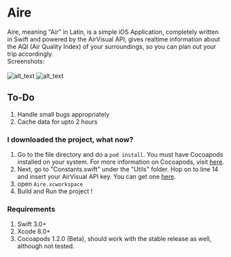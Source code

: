 # Aire
Aire, meaning "Air" in Latin, is a simple iOS Application, completely written in Swift and powered by the AirVisual API, gives realtime information about the AQI (Air Quality Index) of your surroundings, so you can plan out your trip accordingly.
<br>Screenshots: <br><br>
![alt_text](https://cloud.githubusercontent.com/assets/14857735/23821070/1f02ba32-064e-11e7-9a81-3fc623712b29.png)
![alt_text](https://cloud.githubusercontent.com/assets/14857735/23821071/1f0323f0-064e-11e7-98ec-ff011457440c.png)
<br>

## To-Do
1. Handle small bugs appropriately
2. Cache data for upto 2 hours

### I downloaded the project, what now?
1. Go to the file directory and do a ```pod install```. You must have Cocoapods installed on your system. For more information on Cocoapods, visit [here](https://cocoapods.org/).
2. Next, go to "Constants.swift" under the "Utils" folder. Hop on to line 14 and insert your AirVisual API key. You can get one [here](https://airvisual.com/api).
3. open ```Aire.xcworkspace```
4. Build and Run the project !

### Requirements
1. Swift 3.0+
2. Xcode 8.0+
3. Cocoapods 1.2.0 (Beta), should work with the stable release as well, although not tested.
